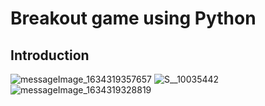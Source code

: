 # Breakout game using Python

## Introduction

![messageImage_1634319357657](https://user-images.githubusercontent.com/73263355/137530670-96cf1a43-0d6c-45a4-bbaa-39d4ba356509.jpg)
![S__10035442](https://user-images.githubusercontent.com/73263355/137530672-b7911d6a-e2fc-4a33-b972-4a56e5991991.jpg)
![messageImage_1634319328819](https://user-images.githubusercontent.com/73263355/137530674-93e3385e-1458-4dcc-9a8f-6b1362695382.jpg)
